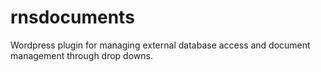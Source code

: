 rnsdocuments
============

Wordpress plugin for managing external database access and document management through drop downs.
